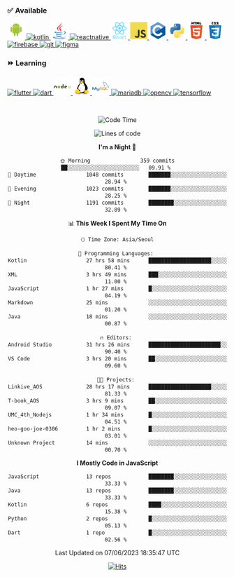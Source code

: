<!--![header](https://capsule-render.vercel.app/api?type=waving&color=16de46&height=200&section=header&text=🍀%20App%20Developer%20JeongMi&fontSize=40&fontColor=ffffff&animation=fadeIn&fontAlign=66)

<p><img align="left" src="https://github-readme-stats.vercel.app/api/top-langs?username=jung0115&show_icons=true&locale=en&layout=compact" alt="jung0115" /></p>
<p><img align="center" src="https://github-readme-stats.vercel.app/api?username=jung0115&show_icons=true&locale=en" alt="jung0115" /></p>-->

<!--<h2 align="left">👩🏻‍💻 Languages and Tools</h2>-->

<h3 align="left">✅ Available</h3>
<p align="left"> 
<a href="https://developer.android.com" target="_blank" rel="noreferrer"> <img src="https://raw.githubusercontent.com/devicons/devicon/master/icons/android/android-original-wordmark.svg" alt="android" width="40" height="40"/> </a> <!-- 안드로이드 -->
 <a href="https://kotlinlang.org" target="_blank" rel="noreferrer"> <img src="https://www.vectorlogo.zone/logos/kotlinlang/kotlinlang-icon.svg" alt="kotlin" width="40" height="40"/> </a> <!-- Kotlin -->
<a href="https://www.java.com" target="_blank" rel="noreferrer"> <img src="https://raw.githubusercontent.com/devicons/devicon/master/icons/java/java-original.svg" alt="java" width="40" height="40"/> </a> <!-- Java -->
<a href="https://reactnative.dev/" target="_blank" rel="noreferrer"> <img src="https://reactnative.dev/img/header_logo.svg" alt="reactnative" width="40" height="40"/> </a> <!-- ReactNative -->
<a href="https://reactjs.org/" target="_blank" rel="noreferrer"> <img src="https://raw.githubusercontent.com/devicons/devicon/master/icons/react/react-original-wordmark.svg" alt="react" width="40" height="40"/> </a> <!--React -->
<a href="https://developer.mozilla.org/en-US/docs/Web/JavaScript" target="_blank" rel="noreferrer"> <img src="https://raw.githubusercontent.com/devicons/devicon/master/icons/javascript/javascript-original.svg" alt="javascript" width="40" height="40"/> </a> <!-- JavaScript -->
<a href="https://www.cprogramming.com/" target="_blank" rel="noreferrer"> <img src="https://raw.githubusercontent.com/devicons/devicon/master/icons/c/c-original.svg" alt="c" width="40" height="40"/> </a> <!-- C언어 -->
<a href="https://www.python.org" target="_blank" rel="noreferrer"> <img src="https://raw.githubusercontent.com/devicons/devicon/master/icons/python/python-original.svg" alt="python" width="40" height="40"/> </a> <!-- Python -->
<a href="https://www.w3.org/html/" target="_blank" rel="noreferrer"> <img src="https://raw.githubusercontent.com/devicons/devicon/master/icons/html5/html5-original-wordmark.svg" alt="html5" width="40" height="40"/> </a> <!-- HTML -->
<a href="https://www.w3schools.com/css/" target="_blank" rel="noreferrer"> <img src="https://raw.githubusercontent.com/devicons/devicon/master/icons/css3/css3-original-wordmark.svg" alt="css3" width="40" height="40"/> </a> <!-- CSS -->
<a href="https://firebase.google.com/" target="_blank" rel="noreferrer"> <img src="https://www.vectorlogo.zone/logos/firebase/firebase-icon.svg" alt="firebase" width="40" height="40"/> </a> <!-- Firebase -->
<a href="https://git-scm.com/" target="_blank" rel="noreferrer"> <img src="https://www.vectorlogo.zone/logos/git-scm/git-scm-icon.svg" alt="git" width="40" height="40"/> </a> <!-- Git -->
<a href="https://www.figma.com/" target="_blank" rel="noreferrer"> <img src="https://www.vectorlogo.zone/logos/figma/figma-icon.svg" alt="figma" width="40" height="40"/> </a> <!-- Figma -->
</p>

<h3 align="left">⏩ Learning</h3>
<p align="left">
<a href="https://flutter.dev" target="_blank" rel="noreferrer"> <img src="https://www.vectorlogo.zone/logos/flutterio/flutterio-icon.svg" alt="flutter" width="40" height="40"/> </a> <!-- Flutter -->
<a href="https://dart.dev" target="_blank" rel="noreferrer"> <img src="https://www.vectorlogo.zone/logos/dartlang/dartlang-icon.svg" alt="dart" width="40" height="40"/> </a> <!-- Dart -->
<a href="https://nodejs.org" target="_blank" rel="noreferrer"> <img src="https://raw.githubusercontent.com/devicons/devicon/master/icons/nodejs/nodejs-original-wordmark.svg" alt="nodejs" width="40" height="40"/> </a> <!-- Node.js -->
<a href="https://www.linux.org/" target="_blank" rel="noreferrer"> <img src="https://raw.githubusercontent.com/devicons/devicon/master/icons/linux/linux-original.svg" alt="linux" width="40" height="40"/> </a> <!-- Linux -->
<a href="https://www.mysql.com/" target="_blank" rel="noreferrer"> <img src="https://raw.githubusercontent.com/devicons/devicon/master/icons/mysql/mysql-original-wordmark.svg" alt="mysql" width="40" height="40"/> </a> <!-- MySQL -->
<a href="https://mariadb.org/" target="_blank" rel="noreferrer"> <img src="https://www.vectorlogo.zone/logos/mariadb/mariadb-icon.svg" alt="mariadb" width="40" height="40"/> </a> <!-- MariaDB -->
<a href="https://opencv.org/" target="_blank" rel="noreferrer"> <img src="https://www.vectorlogo.zone/logos/opencv/opencv-icon.svg" alt="opencv" width="40" height="40"/> </a> <!-- OpenCV -->
<a href="https://www.tensorflow.org" target="_blank" rel="noreferrer"> <img src="https://www.vectorlogo.zone/logos/tensorflow/tensorflow-icon.svg" alt="tensorflow" width="40" height="40"/> </a> <!-- TensorFolw -->
</p>

<br/>
<div align=center>

<!--START_SECTION:waka-->
![Code Time](http://img.shields.io/badge/Code%20Time-94%20hrs%2024%20mins-blue)

![Lines of code](https://img.shields.io/badge/From%20Hello%20World%20I%27ve%20Written-17.9%20million%20lines%20of%20code-blue)

**I'm a Night 🦉** 

```text
🌞 Morning                359 commits         ██░░░░░░░░░░░░░░░░░░░░░░░   09.91 % 
🌆 Daytime                1048 commits        ███████░░░░░░░░░░░░░░░░░░   28.94 % 
🌃 Evening                1023 commits        ███████░░░░░░░░░░░░░░░░░░   28.25 % 
🌙 Night                  1191 commits        ████████░░░░░░░░░░░░░░░░░   32.89 % 
```


📊 **This Week I Spent My Time On** 

```text
🕑︎ Time Zone: Asia/Seoul

💬 Programming Languages: 
Kotlin                   27 hrs 58 mins      ████████████████████░░░░░   80.41 % 
XML                      3 hrs 49 mins       ███░░░░░░░░░░░░░░░░░░░░░░   11.00 % 
JavaScript               1 hr 27 mins        █░░░░░░░░░░░░░░░░░░░░░░░░   04.19 % 
Markdown                 25 mins             ░░░░░░░░░░░░░░░░░░░░░░░░░   01.20 % 
Java                     18 mins             ░░░░░░░░░░░░░░░░░░░░░░░░░   00.87 % 

🔥 Editors: 
Android Studio           31 hrs 26 mins      ███████████████████████░░   90.40 % 
VS Code                  3 hrs 20 mins       ██░░░░░░░░░░░░░░░░░░░░░░░   09.60 % 

🐱‍💻 Projects: 
Linkive_AOS              28 hrs 17 mins      ████████████████████░░░░░   81.33 % 
T-book_AOS               3 hrs 9 mins        ██░░░░░░░░░░░░░░░░░░░░░░░   09.07 % 
UMC_4th_Nodejs           1 hr 34 mins        █░░░░░░░░░░░░░░░░░░░░░░░░   04.51 % 
heo-goo-joe-0306         1 hr 2 mins         █░░░░░░░░░░░░░░░░░░░░░░░░   03.01 % 
Unknown Project          14 mins             ░░░░░░░░░░░░░░░░░░░░░░░░░   00.70 % 
```

**I Mostly Code in JavaScript** 

```text
JavaScript               13 repos            ████████░░░░░░░░░░░░░░░░░   33.33 % 
Java                     13 repos            ████████░░░░░░░░░░░░░░░░░   33.33 % 
Kotlin                   6 repos             ████░░░░░░░░░░░░░░░░░░░░░   15.38 % 
Python                   2 repos             █░░░░░░░░░░░░░░░░░░░░░░░░   05.13 % 
Dart                     1 repo              █░░░░░░░░░░░░░░░░░░░░░░░░   02.56 % 
```




 Last Updated on 07/06/2023 18:35:47 UTC
<!--END_SECTION:waka-->
  
[![Hits](https://hits.seeyoufarm.com/api/count/incr/badge.svg?url=https%3A%2F%2Fgithub.com%2Fjung0115&count_bg=%2379C83D&title_bg=%23555555&icon=&icon_color=%23E7E7E7&title=hits&edge_flat=false)](https://hits.seeyoufarm.com)
</div>
